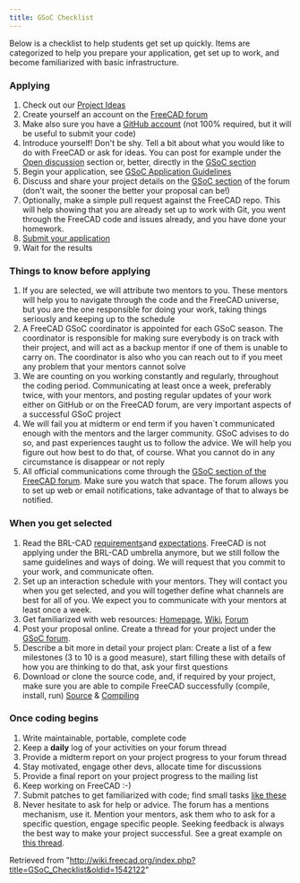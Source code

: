 ```yaml
---
title: GSoC Checklist
---
```

Below is a checklist to help students get set up quickly. Items are categorized to help you prepare your application, get set up to work, and become familiarized with basic infrastructure.

### Applying

1. Check out our [Project Ideas](/Google_Summer_of_Code_2025#Implementation_Ideas "Google Summer of Code 2025")
2. Create yourself an account on the [FreeCAD forum](https://forum.freecad.org)
3. Make also sure you have a [GitHub account](https://github.com) (not 100% required, but it will be useful to submit your code)
4. Introduce yourself! Don't be shy. Tell a bit about what you would like to do with FreeCAD or ask for ideas. You can post for example under the [Open discussion](https://forum.freecad.org/viewforum.php?f=8) section or, better, directly in the [GSoC section](https://forum.freecad.org/viewforum.php?f=46)
5. Begin your application, see [GSoC Application Guidelines](/GSoC_Application_Guidelines "GSoC Application Guidelines")
6. Discuss and share your project details on the [GSoC section](https://forum.freecad.org/viewforum.php?f=46) of the forum (don't wait, the sooner the better your proposal can be!)
7. Optionally, make a simple pull request against the FreeCAD repo. This will help showing that you are already set up to work with Git, you went through the FreeCAD code and issues already, and you have done your homework.
8. [Submit your application](https://summerofcode.withgoogle.com/)
9. Wait for the results

### Things to know before applying

1. If you are selected, we will attribute two mentors to you. These mentors will help you to navigate through the code and the FreeCAD universe, but you are the one responsible for doing your work, taking things seriously and keeping up to the schedule
2. A FreeCAD GSoC coordinator is appointed for each GSoC season. The coordinator is responsible for making sure everybody is on track with their project, and will act as a backup mentor if one of them is unable to carry on. The coordinator is also who you can reach out to if you meet any problem that your mentors cannot solve
3. We are counting on you working constantly and regularly, throughout the coding period. Communicating at least once a week, preferably twice, with your mentors, and posting regular updates of your work either on GitHub or on the FreeCAD forum, are very important aspects of a successful GSoC project
4. We will fail you at midterm or end term if you haven´t communicated enough with the mentors and the larger community. GSoC advises to do so, and past experiences taught us to follow the advice. We will help you figure out how best to do that, of course. What you cannot do in any circumstance is disappear or not reply
5. All official communications come through the [GSoC section of the FreeCAD forum](https://forum.freecad.org/viewforum.php?f=46). Make sure you watch that space. The forum allows you to set up web or email notifications, take advantage of that to always be notified.

### When you get selected

1. Read the BRL-CAD [requirements](https://brlcad.org/wiki/Summer_of_Code/Acceptance)and [expectations](https://brlcad.org/wiki/Summer_of_Code/Expectations). FreeCAD is not applying under the BRL-CAD umbrella anymore, but we still follow the same guidelines and ways of doing. We will request that you commit to your work, and communicate often.
2. Set up an interaction schedule with your mentors. They will contact you when you get selected, and you will together define what channels are best for all of you. We expect you to communicate with your mentors at least once a week.
3. Get familiarized with web resources: [Homepage](https://freecad.org), [Wiki](https://wiki.freecad.org), [Forum](https://forum.freecad.org)
4. Post your proposal online. Create a thread for your project under the [GSoC forum](https://forum.freecad.org/viewforum.php?f=46).
5. Describe a bit more in detail your project plan: Create a list of a few milestones (3 to 10 is a good measure), start filling these with details of how you are thinking to do that, ask your first questions
6. Download or clone the source code, and, if required by your project, make sure you are able to compile FreeCAD successfully (compile, install, run) [Source](https://github.com/FreeCAD/FreeCAD) & [Compiling](/Compiling "Compiling")

### Once coding begins

1. Write maintainable, portable, complete code
2. Keep a **daily** log of your activities on your forum thread
3. Provide a midterm report on your project progress to your forum thread
4. Stay motivated, engage other devs, allocate time for discussions
5. Provide a final report on your project progress to the mailing list
6. Keep working on FreeCAD :-)
7. Submit patches to get familiarized with code; find small tasks [like these](https://github.com/FreeCAD/FreeCAD/issues?q=is%3Aopen+is%3Aissue+label%3A%22good+first+issue%22)
8. Never hesitate to ask for help or advice. The forum has a mentions mechanism, use it. Mention your mentors, ask them who to ask for a specific question, engage specific people. Seeking feedback is always the best way to make your project successful. See a great example on [this thread](https://forum.freecad.org/viewtopic.php?t=22760).

Retrieved from "<http://wiki.freecad.org/index.php?title=GSoC_Checklist&oldid=1542122>"